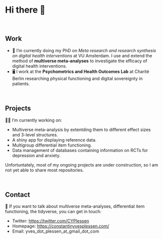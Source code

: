 # Hi there 👋

<br>

## Work

- 🔭 I’m currently doing my PhD on *Meta research and research synthesis on digital health interventions* at VU Amsterdam. I use and extend the method of **multiverse meta-analyses** to investigate the efficacy of digital health interventions.
- 🖥 I work at the **Psychometrics and Health Outcomes Lab** at Charité Berlin researching physical functioning and digital sovereignty in patients.

<br>

## Projects

👨‍💻 I’m currently working on:
- Multiverse meta-analysis by extentding them to different effect sizes and 3-level structures.
- A shiny app for displaying reference data. 
- Multigroup differential item functioning.
- Data management of databases containing information on RCTs for depression and anxiety.

Unfortuntately, most of my ongoing projects are under construction, so I am not yet able to share most repositories.

<br>

## Contact

💬 If you want to talk about multiverse meta-analyses, differential item functioning, the tidyverse, you can get in touch:

- Twitter: https://twitter.com/CYPlessen
- Homepage: https://constantinyvesplessen.com/
- Email: yves_dot_plessen_at_gmail_dot_com


<!--
**cyplessen/cyplessen** is a ✨ _special_ ✨ repository because its `README.md` (this file) appears on your GitHub profile.

Here are some ideas to get you started:

- 🔭 I’m currently working on ...
- 🌱 I’m currently learning ...
- 👯 I’m looking to collaborate on ...
- 🤔 I’m looking for help with ...
- 💬 Ask me about ...
- 📫 How to reach me: ...
- 😄 Pronouns: ...
- ⚡ Fun fact: ...
-->
